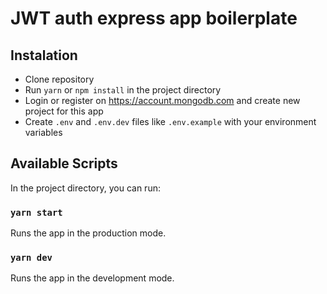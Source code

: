 # JWT auth express app boilerplate

## Instalation

* Clone repository
* Run `yarn` or `npm install` in the project directory
* Login or register on https://account.mongodb.com and create new project for this app
* Create `.env` and `.env.dev` files like `.env.example` with your environment variables

## Available Scripts

In the project directory, you can run:

### `yarn start`

Runs the app in the production mode.

### `yarn dev`

Runs the app in the development mode.
